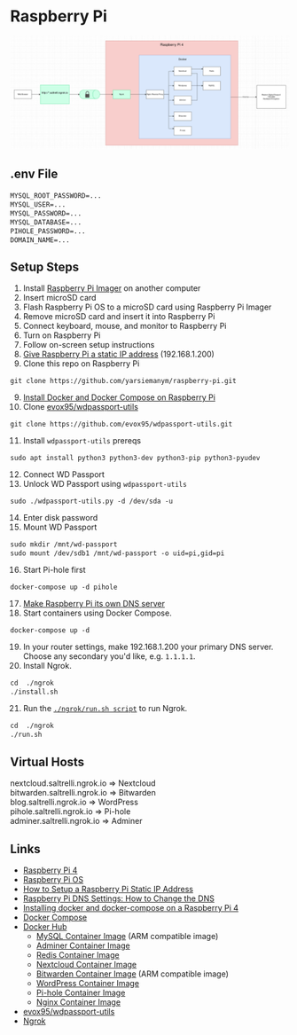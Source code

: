 # Raspberry Pi

![Diagram](./diagrams/raspberry-pi.png)

## .env File

```
MYSQL_ROOT_PASSWORD=...
MYSQL_USER=...
MYSQL_PASSWORD=...
MYSQL_DATABASE=...
PIHOLE_PASSWORD=...
DOMAIN_NAME=...
```

## Setup Steps

1. Install [Raspberry Pi Imager](https://www.raspberrypi.org/downloads/) on another computer
2. Insert microSD card
3. Flash Raspberry Pi OS to a microSD card using Raspberry Pi Imager
4. Remove microSD card and insert it into Raspberry Pi
5. Connect keyboard, mouse, and monitor to Raspberry Pi
6. Turn on Raspberry Pi
7. Follow on-screen setup instructions
8. [Give Raspberry Pi a static IP address](https://pimylifeup.com/raspberry-pi-static-ip-address/) (192.168.1.200)
9. Clone this repo on Raspberry Pi

```
git clone https://github.com/yarsiemanym/raspberry-pi.git
```

9. [Install Docker and Docker Compose on Raspberry Pi](https://www.zuidwijk.com/blog/installing-docker-and-docker-compose-on-a-raspberry-pi-4/)
10. Clone [evox95/wdpassport-utils](https://github.com/evox95/wdpassport-utils)

```
git clone https://github.com/evox95/wdpassport-utils.git
```

11. Install `wdpassport-utils` prereqs

```
sudo apt install python3 python3-dev python3-pip python3-pyudev
```

12. Connect WD Passport
13. Unlock WD Passport using `wdpassport-utils`

```
sudo ./wdpassport-utils.py -d /dev/sda -u
```
14.  Enter disk password
15.  Mount WD Passport

```
sudo mkdir /mnt/wd-passport
sudo mount /dev/sdb1 /mnt/wd-passport -o uid=pi,gid=pi
```

16. Start Pi-hole first

```
docker-compose up -d pihole
```

17. [Make Raspberry Pi its own DNS server](https://pimylifeup.com/raspberry-pi-dns-settings/)
18. Start containers using Docker Compose.

```
docker-compose up -d
```

19.  In your router settings, make 192.168.1.200 your primary DNS server.  Choose any secondary you'd like, e.g. `1.1.1.1`.
20.  Install Ngrok.

```
cd  ./ngrok
./install.sh
```

21.  Run the [`./ngrok/run.sh script`](./ngrok/install.sh) to run Ngrok.

```
cd  ./ngrok
./run.sh
```

## Virtual Hosts

nextcloud.saltrelli.ngrok.io => Nextcloud  
bitwarden.saltrelli.ngrok.io => Bitwarden  
blog.saltrelli.ngrok.io => WordPress  
pihole.saltrelli.ngrok.io => Pi-hole  
adminer.saltrelli.ngrok.io => Adminer  

## Links

- [Raspberry Pi 4](https://www.raspberrypi.org/products/raspberry-pi-4-model-b/)
- [Raspberry Pi OS](https://www.raspberrypi.org/downloads/)
- [How to Setup a Raspberry Pi Static IP Address](https://pimylifeup.com/raspberry-pi-static-ip-address/)
- [Raspberry Pi DNS Settings: How to Change the DNS](https://pimylifeup.com/raspberry-pi-dns-settings/)
- [Installing docker and docker-compose on a Raspberry Pi 4](https://www.zuidwijk.com/blog/installing-docker-and-docker-compose-on-a-raspberry-pi-4/)
- [Docker Compose](https://docs.docker.com/compose/)
- [Docker Hub](https://hub.docker.com)
  - [MySQL Container Image](https://hub.docker.com/r/beercan1989/arm-mysql) (ARM compatible image)
  - [Adminer Container Image](https://hub.docker.com/_/adminer)
  - [Redis Container Image](https://hub.docker.com/_/redis)
  - [Nextcloud Container Image](https://hub.docker.com/_/nextcloud)
  - [Bitwarden Container Image](https://hub.docker.com/r/bitwardenrs/server) (ARM compatible image)
  - [WordPress Container Image](https://hub.docker.com/_/wordpress/)
  - [Pi-hole Container Image](https://hub.docker.com/r/pihole/pihole)
  - [Nginx Container Image](https://hub.docker.com/_/nginx)
- [evox95/wdpassport-utils](https://github.com/evox95/wdpassport-utils)
- [Ngrok](https://www.ngrok.com)